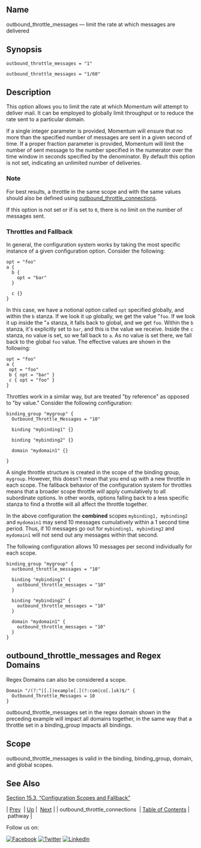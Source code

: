 <a name="conf.ref.outbound_throttle_messages"></a>
## Name

outbound_throttle_messages — limit the rate at which messages are delivered

## Synopsis

`outbound_throttle_messages = "1"`

`outbound_throttle_messages = "1/60"`

<a name="idp25757440"></a>
## Description

This option allows you to limit the rate at which Momentum will attempt to deliver mail. It can be employed to globally limit throughput or to reduce the rate sent to a particular domain.

If a single integer parameter is provided, Momentum will ensure that no more than the specified number of messages are sent in a given second of time. If a proper fraction parameter is provided, Momentum will limit the number of sent message to the number specified in the numerator over the time window in seconds specified by the denominator. By default this option is not set, indicating an unlimited number of deliveries.

### Note

For best results, a throttle in the same scope and with the same values should also be defined using [outbound_throttle_connections](conf.ref.outbound_throttle_connections.php "outbound_throttle_connections").

If this option is not set or if is set to `0`, there is no limit on the number of messages sent.

<a name="conf.ref.outbound_throttle_messages.fallback"></a>
### Throttles and Fallback

In general, the configuration system works by taking the most specific instance of a given configuration option. Consider the following:

```
opt = "foo"
a {
  b {
    opt = "bar"
  }

  c {}
}
```

In this case, we have a notional option called `opt` specified globally, and within the `b` stanza. If we look it up globally, we get the value "`foo`. If we look it up inside the "`a` stanza, it falls back to global, and we get `foo`. Within the `b` stanza, it's explicitly set to `bar`, and this is the value we receive. Inside the `c` stanza, no value is set, so we fall back to `a`. As no value is set there, we fall back to the global `foo` value. The effective values are shown in the following:

```
opt = "foo"
a {
 opt = "foo"
 b { opt = "bar" }
 c { opt = "foo" }
}
```

Throttles work in a similar way, but are treated "by reference" as opposed to "by value." Consider the following configuration:

```
binding_group "mygroup" {
  Outbound_Throttle_Messages = "10"

  binding "mybinding1" {}

  binding "mybinding2" {}

  domain "mydomain1" {}

}
```

A single throttle structure is created in the scope of the binding group, `mygroup`. However, this doesn't mean that you end up with a new throttle in each scope. The fallback behavior of the configuration system for throttles means that a broader scope throttle *will* apply cumulatively to all subordinate options. In other words, options falling back to a less specific stanza to find a throttle will all affect the throttle together.

In the above configuration the **combined** scopes `mybinding1, mybinding2` and `mydomain1` may send 10 messages cumulatively within a 1 second time period. Thus, if 10 messages go out for `mybinding1, mybinding2` and `mydomain1` will not send out any messages within that second.

The following configuration allows 10 messages per second individually for each scope.

```
binding_group "mygroup" {
  outbound_throttle_messages = "10"

  binding "mybinding1" {
    outbound_throttle_messages = "10"
  }

  binding "mybinding2" {
    outbound_throttle_messages = "10"
  }

  domain "mydomain1" {
    outbound_throttle_messages = "10"
  }
}
```

## outbound_throttle_messages and Regex Domains

Regex Domains can also be considered a scope.

```
Domain "/(?:^|[.])example[.](?:com|co[.]uk)$/" {
  Outbound_Throttle_Messages = 10
}
```

outbound_throttle_messages set in the regex domain shown in the preceding example will impact all domains together, in the same way that a throttle set in a binding_group impacts all bindings.

<a name="idp25781024"></a>
## Scope

outbound_throttle_messages is valid in the binding, binding_group, domain, and global scopes.

<a name="idp25782912"></a>
## See Also

[Section 15.3, “Configuration Scopes and Fallback”](ecelerity.conf.fallback.php "15.3. Configuration Scopes and Fallback")

| [Prev](conf.ref.outbound_throttle_connections.php)  | [Up](config.options.ref.php) |  [Next](conf.ref.pathway.php) |
| outbound_throttle_connections  | [Table of Contents](index.php) |  pathway |

Follow us on:

[![Facebook](https://support.messagesystems.com/images/icon-facebook.png)](http://www.facebook.com/messagesystems) [![Twitter](https://support.messagesystems.com/images/icon-twitter.png)](http://twitter.com/#!/MessageSystems) [![LinkedIn](https://support.messagesystems.com/images/icon-linkedin.png)](http://www.linkedin.com/company/message-systems)